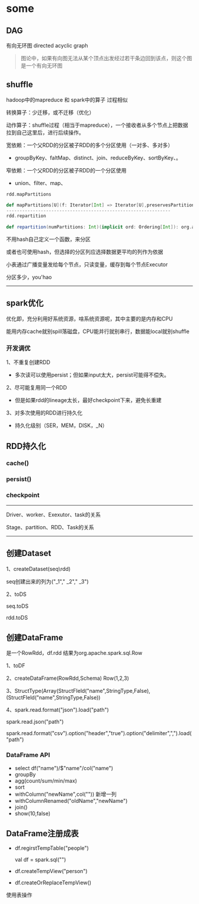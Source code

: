 # some

## DAG

有向无环图  directed acyclic graph

> 图论中，如果有向图无法从某个顶点出发经过若干条边回到该点，则这个图是一个有向无环图

## 







## shuffle

hadoop中的mapreduce  和  spark中的算子  过程相似

转换算子：少迁移，或不迁移（优化）

动作算子：shuffle过程（相当于mapreduce），一个接收者从多个节点上把数据拉到自己这里后，进行后续操作。

宽依赖：一个父RDD的分区被子RDD的多个分区使用（一对多、多对多）

- groupByKey、faltMap、distinct、join、reduceByKey、sortByKey、。

窄依赖：一个父RDD的分区被子RDD的一个分区使用

- union、filter、map、

```scala
rdd.mapPartitions

def mapPartitions[U](f: Iterator[Int] => Iterator[U],preservesPartitioning: Boolean)(implicit evidence$6: scala.reflect.ClassTag[U]): org.apache.spark.rdd.RDD[U]
--------------------------------------------------------------
rdd.repartition
   
def repartition(numPartitions: Int)(implicit ord: Ordering[Int]): org.apache.spark.rdd.RDD[Int]

```

不用hash自己定义一个函数，来分区

或者也可使用hash，但选择的分区列应选择数据更平均的列作为依据

小表通过广播变量发给每个节点，只读变量，缓存到每个节点Executor

分区多少，you'hao

------

## spark优化

优化即，充分利用好系统资源，啥系统资源呢，其中主要的是内存和CPU

能用内存cache就别spill落磁盘，CPU能并行就别串行，数据能local就别shuffle

### 开发调优

1、不重复创建RDD

- 多次读可以使用persist；但如果input太大，persist可能得不偿失。

2、尽可能复用同一个RDD

- 但是如果rdd的lineage太长，最好checkpoint下来，避免长重建

3、对多次使用的RDD进行持久化

- 持久化级别（SER，MEM，DISK，_N）

## RDD持久化

### cache()

### persist()

### checkpoint



------

Driver、worker、Exexutor、task的关系

Stage、partition、RDD、Task的关系

------

## 创建Dataset

1、createDataset(seq\rdd)

seq创建出来的列为("_1"," _2"," _3")

2、toDS

seq.toDS

rdd.toDS

## 创建DataFrame

是一个RowRdd，df.rdd 结果为org.apache.spark.sql.Row

1、toDF

2、createDataFrame(RowRdd,Schema)    Row(1,2,3)

3、StructType(Array(StructFIeld("name",StringType,False),(StructFIeld("name",StringType,False))

4、spark.read.format("json").load("path")

spark.read.json("path")

spark.read.format("csv").option("header","true").option("delimiter",",").load("path")

### DataFrame API

- select df("name")/$"name"/col("name")
- groupBy
- agg(count/sum/min/max)
- sort
- withColumn("newName",col("")) 新增一列
- withColumnRenamed("oldName","newName")
- join()
- show(10,false)

## DataFrame注册成表

- df.regirstTempTable("people")

  val df = spark.sql("")

- df.createTempView("person")

- df.createOrReplaceTempView()

使用表操作

